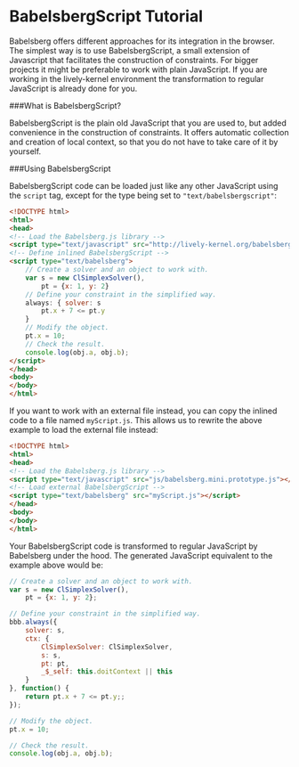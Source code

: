 BabelsbergScript Tutorial
=========

Babelsberg offers different approaches for its integration in the browser. The simplest way is to use BabelsbergScript, a small extension of Javascript that facilitates the construction of constraints. For bigger projects it might be preferable to work with plain JavaScript. If you are working in the lively-kernel environment the transformation to regular JavaScript is already done for you.

###What is BabelsbergScript?

BabelsbergScript is the plain old JavaScript that you are used to, but added convenience in the construction of constraints. It offers automatic collection and creation of local context, so that you do not have to take care of it by yourself.

###Using BabelsbergScript

BabelsbergScript code can be loaded just like any other JavaScript using the `script` tag, except for the type being set to `"text/babelsbergscript"`:

```html
<!DOCTYPE html>
<html>
<head>
<!-- Load the Babelsberg.js library -->
<script type="text/javascript" src="http://lively-kernel.org/babelsberg/babelsberg.mini.prototype.js"></script>
<!-- Define inlined BabelsbergScript -->
<script type="text/babelsberg">
	// Create a solver and an object to work with.
	var s = new ClSimplexSolver(),
    	pt = {x: 1, y: 2}
	// Define your constraint in the simplified way.
	always: { solver: s
		pt.x + 7 <= pt.y
	}
	// Modify the object.
	pt.x = 10;
	// Check the result.
	console.log(obj.a, obj.b);
</script>
</head>
<body>
</body>
</html>
```

If you want to work with an external file instead, you can copy the inlined code to a file named `myScript.js`. This allows us to rewrite the above example to load the external file instead:

```html
<!DOCTYPE html>
<html>
<head>
<!-- Load the Babelsberg.js library -->
<script type="text/javascript" src="js/babelsberg.mini.prototype.js"></script>
<!-- Load external BabelsbergScript -->
<script type="text/babelsberg" src="myScript.js"></script>
</head>
<body>
</body>
</html>
```

Your BabelsbergScript code is transformed to regular JavaScript by Babelsberg under the hood. The generated JavaScript equivalent to the example above would be:

```javascript
// Create a solver and an object to work with.
var s = new ClSimplexSolver(),
    pt = {x: 1, y: 2};

// Define your constraint in the simplified way.
bbb.always({
    solver: s,
    ctx: {
        ClSimplexSolver: ClSimplexSolver,
        s: s,
        pt: pt,
        _$_self: this.doitContext || this
    }
}, function() {
    return pt.x + 7 <= pt.y;;
});

// Modify the object.
pt.x = 10;

// Check the result.
console.log(obj.a, obj.b);
```
